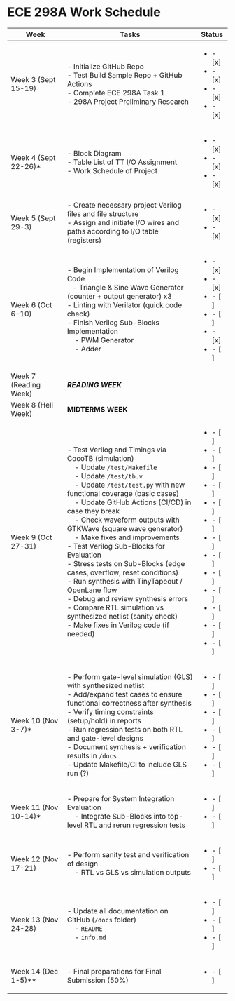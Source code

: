 # ECE 298A Work Schedule

| Week                  | Tasks                                                                                                                                                                                                                                                                                                                                                                                                                                                                                                                                                                                                                                                                                                                                   | Status                                                                                                                                                                                                           |
| --------------------- | --------------------------------------------------------------------------------------------------------------------------------------------------------------------------------------------------------------------------------------------------------------------------------------------------------------------------------------------------------------------------------------------------------------------------------------------------------------------------------------------------------------------------------------------------------------------------------------------------------------------------------------------------------------------------------------------------------------------------------------- | ---------------------------------------------------------------------------------------------------------------------------------------------------------------------------------------------------------------- |
| Week 3 (Sept 15-19)   | - Initialize GitHub Repo<br />- Test Build Sample Repo + GitHub Actions<br />- Complete ECE 298A Task 1<br />- 298A Project Preliminary Research                                                                                                                                                                                                                                                                                                                                                                                                                                                                                                                                                                                        | <ul><li>- [x] </li><li>- [x] </li><li>- [x] </li><li>- [x] </li></ul>                                                                                                                                            |
| Week 4 (Sept 22-26)*  | - Block Diagram<br />- Table List of TT I/O Assignment<br />- Work Schedule of Project                                                                                                                                                                                                                                                                                                                                                                                                                                                                                                                                                                                                                                                  | <ul><li>- [x] </li><li>- [x] </li><li>- [x] </li></ul>                                                                                                                                                           |
| Week 5 (Sept 29-3)    | - Create necessary project Verilog files and file structure<br />- Assign and initiate I/O wires and paths according to I/O table (registers)                                                                                                                                                                                                                                                                                                                                                                                                                                                                                                                                                                                           | <ul><li>- [x] </li><li>- [x] </li></ul>                                                                                                                                                                          |
| Week 6 (Oct 6-10)     | - Begin Implementation of Verilog Code<br />   - Triangle & Sine Wave Generator (counter + output generator) x3<br />- Linting with Verilator (quick code check)<br />- Finish Verilog Sub-Blocks Implementation<br />    - PWM Generator<br />    - Adder                                                                                                                                                                                                                                                                                                                                                                                                                                                                              | <ul><li>- [x] </li><li>- [x] </li><li>- [ ] </li><li>- [ ] </li><li>- [x] </li><li>- [ ] </li></ul>                                                                                                              |
| Week 7 (Reading Week) | ***READING WEEK***                                                                                                                                                                                                                                                                                                                                                                                                                                                                                                                                                                                                                                                                                                                      |                                                                                                                                                                                                                  |
| Week 8 (Hell Week)    | **MIDTERMS WEEK**                                                                                                                                                                                                                                                                                                                                                                                                                                                                                                                                                                                                                                                                                                                       |                                                                                                                                                                                                                  |
| Week 9 (Oct 27-31)    | - Test Verilog and Timings via CocoTB (simulation)<br />    - Update `/test/Makefile`<br />    - Update `/test/tb.v`<br />    - Update `/test/test.py` with new functional coverage (basic cases)<br />    - Update GitHub Actions (CI/CD) in case they break<br />    - Check waveform outputs with GTKWave (square wave generator)<br />    - Make fixes and improvements<br />- Test Verilog Sub-Blocks for Evaluation<br />- Stress tests on Sub-Blocks (edge cases, overflow, reset conditions)<br />- Run synthesis with TinyTapeout / OpenLane flow<br />- Debug and review synthesis errors<br />- Compare RTL simulation vs synthesized netlist (sanity check)<br />- Make fixes in Verilog code (if needed)                   | <ul><li>- [ ] </li><li>- [ ] </li><li>- [ ] </li><li>- [ ] </li><li>- [ ] </li><li>- [ ] </li><li>- [ ] </li><li>- [ ] </li><li>- [ ] </li><li>- [ ] </li><li>- [ ] </li><li>- [ ] </li><li>- [ ] </li></ul>     |
| Week 10 (Nov 3-7)*    | - Perform gate-level simulation (GLS) with synthesized netlist<br />- Add/expand test cases to ensure functional correctness after synthesis<br />- Verify timing constraints (setup/hold) in reports<br />- Run regression tests on both RTL and gate-level designs<br />- Document synthesis + verification results in `/docs`<br />- Update Makefile/CI to include GLS run (?)                                                                                                                                                                                                                                                                                                                                                       | <ul><li>- [ ] </li><li>- [ ] </li><li>- [ ] </li><li>- [ ] </li><li>- [ ] </li><li>- [ ] </li></ul>                                                                                                              |
| Week 11 (Nov 10-14)*  | - Prepare for System Integration Evaluation<br />    - Integrate Sub-Blocks into top-level RTL and rerun regression tests                                                                                                                                                                                                                                                                                                                                                                                                                                                                                                                                                                                                               | <ul><li>- [ ] </li><li>- [ ] </li></ul>                                                                                                                                                                          |
| Week 12 (Nov 17-21)   | - Perform sanity test and verification of design<br />    - RTL vs GLS vs simulation outputs                                                                                                                                                                                                                                                                                                                                                                                                                                                                                                                                                                                                                                            | <ul><li>- [ ] </li><li>- [ ] </li></ul>                                                                                                                                                                          |
| Week 13 (Nov 24-28)   | - Update all documentation on GitHub (`/docs` folder)<br />    - `README`<br />    - `info.md`                                                                                                                                                                                                                                                                                                                                                                                                                                                                                                                                                                                                                                          | <ul><li>- [ ] </li><li>- [ ] </li><li>- [ ] </li></ul>                                                                                                                                                           |
| Week 14 (Dec 1-5)**   | - Final preparations for Final Submission (50%)                                                                                                                                                                                                                                                                                                                                                                                                                                                                                                                                                                                                                                                                                         | <ul><li>- [ ] </li></ul>                                                                                                                                                                                         |
